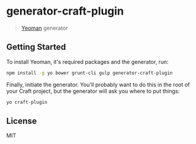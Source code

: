 # generator-craft-plugin 

> [Yeoman](http://yeoman.io) generator

## Getting Started

To install Yeoman, it's required packages and the generator, run:

```bash
npm install -g yo bower grunt-cli gulp generator-craft-plugin
```

Finally, initiate the generator. You'll probably want to do this in the root of your Craft project, but the generator will ask you where to put things:

```bash
yo craft-plugin
```

## License

MIT
